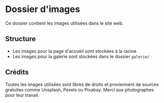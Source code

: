 # Dossier d'images

Ce dossier contient les images utilisées dans le site web.

## Structure
- Les images pour la page d'accueil sont stockées à la racine
- Les images pour la galerie sont stockées dans le dossier `galerie/`

## Crédits
Toutes les images utilisées sont libres de droits et proviennent de sources gratuites comme Unsplash, Pexels ou Pixabay. Merci aux photographes pour leur travail.
